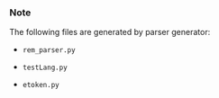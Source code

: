 

### Note

The following files are generated by parser generator:

- `rem_parser.py`

- `testLang.py`

- `etoken.py`